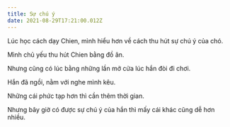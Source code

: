 ```yaml
---
title: Sự chú ý
date: 2021-08-29T17:21:00.012Z
---
```


Lúc học cách dạy Chien, mình hiểu hơn về cách thu hút sự chú ý của chó.

Mình chủ yếu thu hút Chien bằng đồ ăn.

Nhưng cũng có lúc bằng những lần mở cửa lúc hắn đòi đi chơi.

Hắn đã ngồi, nằm với nghe mình kêu.

Những cái phức tạp hơn thì cần thêm thời gian.

Nhưng bây giờ có được sự chú ý của hắn thì mấy cái khác cũng dễ hơn nhiều.
